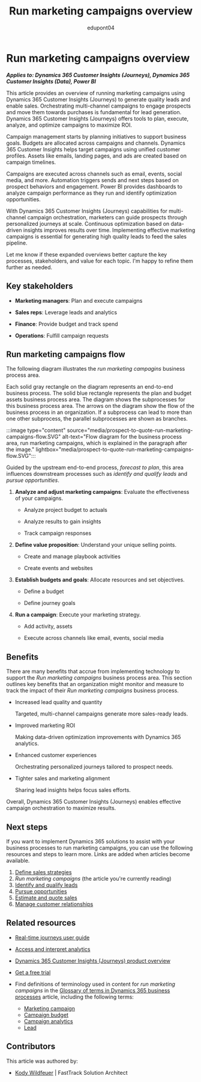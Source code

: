 ﻿---
title:  Run marketing campaigns overview
description: Learn how you can use Dynamics 365 products to support the organization's business processes to run marketing campaigns.
ms.date: 10/24/2023
ms.topic: conceptual
author: edupont04
ms.author: kowildfe
---

# Run marketing campaigns overview

***Applies to: Dynamics 365 Customer Insights (Journeys), Dynamics 365 Customer Insights (Data), Power BI***

This article provides an overview of running marketing campaigns using Dynamics 365 Customer Insights (Journeys) to generate quality leads and enable sales. Orchestrating multi-channel campaigns to engage prospects and move them towards purchases is fundamental for lead generation. Dynamics 365 Customer Insights (Journeys) offers tools to plan, execute, analyze, and optimize campaigns to maximize ROI.

Campaign management starts by planning initiatives to support business goals. Budgets are allocated across campaigns and channels. Dynamics 365 Customer Insights helps target campaigns using unified customer profiles. Assets like emails, landing pages, and ads are created based on campaign timelines.

Campaigns are executed across channels such as email, events, social media, and more. Automation triggers sends and next steps based on prospect behaviors and engagement. Power BI provides dashboards to analyze campaign performance as they run and identify optimization opportunities.

With Dynamics 365 Customer Insights (Journeys) capabilities for multi-channel campaign orchestration, marketers can guide prospects through personalized journeys at scale. Continuous optimization based on data-driven insights improves results over time. Implementing effective marketing campaigns is essential for generating high quality leads to feed the sales pipeline.

Let me know if these expanded overviews better capture the key processes, stakeholders, and value for each topic. I'm happy to refine them further as needed.

## Key stakeholders

- **Marketing managers**: Plan and execute campaigns

- **Sales reps**: Leverage leads and analytics

- **Finance**: Provide budget and track spend

- **Operations**: Fulfill campaign requests

## Run marketing campaigns flow

The following diagram illustrates the *run marketing campagins* business process area.

Each solid gray rectangle on the diagram represents an end-to-end business process. The solid blue rectangle represents the plan and budget assets business process area. The diagram shows the subprocesses for this business process area. The arrows on the diagram show the flow of the business process in an organization. If a subprocess can lead to more than one other subprocess, the parallel subprocesses are shown as branches.

:::image type="content" source="media/prospect-to-quote-run-marketing-campaigns-flow.SVG" alt-text="Flow diagram for the business process area, run marketing campaigns, which is explained in the paragraph after the image." lightbox="media/prospect-to-quote-run-marketing-campaigns-flow.SVG":::

Guided by the upstream end-to-end process, *forecast to plan*, this area influences downstream processes such as *identify and qualify leads* and *pursue opportunities*.

1. **Analyze and adjust marketing campaigns**: Evaluate the effectiveness of your campaigns.

    - Analyze project budget to actuals

    - Analyze results to gain insights

    - Track campaign responses

2. **Define value proposition**: Understand your unique selling points.

    - Create and manage playbook activities

    - Create events and websites

3. **Establish budgets and goals**: Allocate resources and set objectives.

    - Define a budget

    - Define journey goals

4. **Run a campaign**: Execute your marketing strategy.

    - Add activity, assets

    - Execute across channels like email, events, social media

## Benefits 

There are many benefits that accrue from implementing technology to support the *Run marketing campaigns* business process area. This section outlines key benefits that an organization might monitor and measure to track the impact of their *Run marketing campaigns* business process.

- Increased lead quality and quantity

  Targeted, multi-channel campaigns generate more sales-ready leads.

- Improved marketing ROI

  Making data-driven optimization improvements with Dynamics 365 analytics.

- Enhanced customer experiences

  Orchestrating personalized journeys tailored to prospect needs.

- Tighter sales and marketing alignment

  Sharing lead insights helps focus sales efforts.

Overall, Dynamics 365 Customer Insights (Journeys) enables effective campaign orchestration to maximize results.

## Next steps

If you want to implement Dynamics 365 solutions to assist with your business processes to run marketing campaigns, you can use the following resources and steps to learn more. Links are added when articles become available.

1. [Define sales strategies](prospect-to-quote-define-sales-strategy-overview.md)  
2. *Run marketing campaigns*  (the article you're currently reading)  
3. [Identify and qualify leads](prospect-to-quote-identify-qualify-leads.md)  
4. [Pursue opportunities](prospect-to-quote-pursue-opportunities-overview.md)  
5. [Estimate and quote sales](prospect-to-quote-estimate-quote-sales-overview.md)    
6. [Manage customer relationships](prospect-to-quote-manage-customer-relationships.md)  

## Related resources 

- [Real-time journeys user guide](/dynamics365/customer-insights/journeys/real-time-marketing-user-guide)  
- [Access and interpret analytics](/dynamics365/customer-insights/journeys/real-time-marketing-analytics)  
- [Dynamics 365 Customer Insights (Journeys) product overview](https://dynamics.microsoft.com/marketing)  
- [Get a free trial](https://dynamics.microsoft.com/dynamics-365-free-trial/)  

- Find definitions of terminology used in content for *run marketing campaigns* in the [Glossary of terms in Dynamics 365 business processes](glossary.md) article, including the following terms:

  - [Marketing campaign](glossary.md#marketing-campaign)  
  - [Campaign budget](glossary.md#campaign-budget)  
  - [Campaign analytics](glossary.md#campaign-analytics)  
  - [Lead](glossary.md#lead)  
<!-- 
## Tags

*Products:* Dynamics 365 Customer Insights (Journeys)

*Industries:* Manufacturing, Retail, Financial Services, Healthcare

*Roles:* Marketing Manager, Sales Manager -->

## Contributors 

This article was authored by:

- [Kody Wildfeuer]( https://www.linkedin.com/in/kody-wildfeuer/)  \| FastTrack Solution Architect
